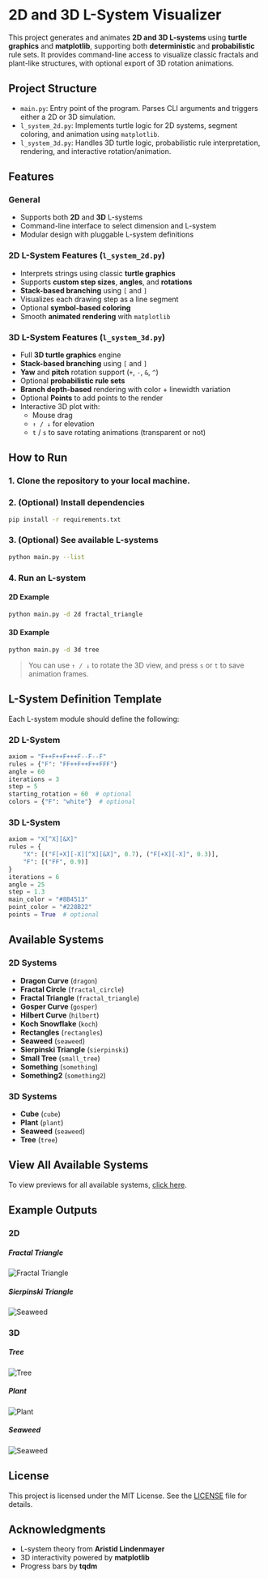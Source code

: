 # 2D and 3D L-System Visualizer

This project generates and animates **2D and 3D L-systems** using **turtle graphics** and **matplotlib**, supporting both **deterministic** and **probabilistic** rule sets. It provides command-line access to visualize classic fractals and plant-like structures, with optional export of 3D rotation animations.

## Project Structure

- `main.py`: Entry point of the program. Parses CLI arguments and triggers either a 2D or 3D simulation.
- `l_system_2d.py`: Implements turtle logic for 2D systems, segment coloring, and animation using `matplotlib`.
- `l_system_3d.py`: Handles 3D turtle logic, probabilistic rule interpretation, rendering, and interactive rotation/animation.

## Features

### General
- Supports both **2D** and **3D** L-systems
- Command-line interface to select dimension and L-system
- Modular design with pluggable L-system definitions

### 2D L-System Features (`l_system_2d.py`)
- Interprets strings using classic **turtle graphics**
- Supports **custom step sizes**, **angles**, and **rotations**
- **Stack-based branching** using `[` and `]`
- Visualizes each drawing step as a line segment
- Optional **symbol-based coloring**
- Smooth **animated rendering** with `matplotlib`

### 3D L-System Features (`l_system_3d.py`)
- Full **3D turtle graphics** engine
- **Stack-based branching** using `[` and `]`
- **Yaw** and **pitch** rotation support (`+`, `-`, `&`, `^`)
- Optional **probabilistic rule sets**
- **Branch depth-based** rendering with color + linewidth variation
- Optional **Points** to add points to the render
- Interactive 3D plot with:
  - Mouse drag
  - `↑ / ↓` for elevation
  - `t` / `s` to save rotating animations (transparent or not)

## How to Run

### 1. Clone the repository to your local machine.

### 2. (Optional) Install dependencies
```bash
pip install -r requirements.txt
```

### 3. (Optional) See available L-systems
```bash
python main.py --list
```

### 4. Run an L-system

#### 2D Example
```bash
python main.py -d 2d fractal_triangle
```

#### 3D Example
```bash
python main.py -d 3d tree
```

> You can use `↑ / ↓` to rotate the 3D view, and press `s` or `t` to save animation frames.

## L-System Definition Template

Each L-system module should define the following:

### 2D L-System
```python
axiom = "F++F++F+++F--F--F"
rules = {"F": "FF++F++F++FFF"}
angle = 60
iterations = 3
step = 5
starting_rotation = 60  # optional
colors = {"F": "white"}  # optional
```

### 3D L-System
```python
axiom = "X[^X][&X]"
rules = {
    "X": [("F[+X][-X][^X][&X]", 0.7), ("F[+X][-X]", 0.3)],
    "F": [("FF", 0.9)]
}
iterations = 6
angle = 25
step = 1.3
main_color = "#8B4513"
point_color = "#228B22"
points = True  # optional
```

## Available Systems

### 2D Systems
- **Dragon Curve** (`dragon`)
- **Fractal Circle** (`fractal_circle`)
- **Fractal Triangle** (`fractal_triangle`)
- **Gosper Curve** (`gosper`)
- **Hilbert Curve** (`hilbert`)
- **Koch Snowflake** (`koch`)
- **Rectangles** (`rectangles`)
- **Seaweed** (`seaweed`)
- **Sierpinski Triangle** (`sierpinski`)
- **Small Tree** (`small_tree`)
- **Something** (`something`)
- **Something2** (`something2`)

### 3D Systems
- **Cube** (`cube`)
- **Plant** (`plant`)
- **Seaweed** (`seaweed`)
- **Tree** (`tree`)

## View All Available Systems
To view previews for all available systems, [click here](media/PREVIEWS.md).

## Example Outputs

### 2D

##### Fractal Triangle

![Fractal Triangle](media/animations/fractal_triangle.gif)

##### Sierpinski Triangle

![Seaweed](media/animations/seaweed.gif)

### 3D

##### Tree

![Tree](media/animations/tree.gif)

##### Plant

![Plant](media/animations/plant.gif)

##### Seaweed

![Seaweed](media/animations/seaweed_3d.gif)



## License

This project is licensed under the MIT License. See the [LICENSE](LICENSE) file for details.

## Acknowledgments

- L-system theory from **Aristid Lindenmayer**
- 3D interactivity powered by **matplotlib**
- Progress bars by **tqdm**
